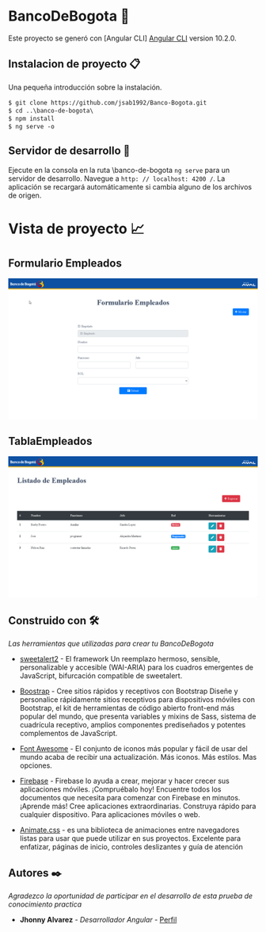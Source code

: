 # BancoDeBogota 🚀


Este proyecto se generó con [Angular CLI]  [Angular CLI](https://github.com/angular/angular-cli) version 10.2.0.

## Instalacion de proyecto 📋

Una pequeña introducción sobre la instalación. 
```
$ git clone https://github.com/jsab1992/Banco-Bogota.git
$ cd ..\banco-de-bogota\
$ npm install
$ ng serve -o 
```

## Servidor de desarrollo 🔧

Ejecute en la consola en la ruta \banco-de-bogota `ng serve` para un servidor de desarrollo. Navegue a `http: // localhost: 4200 /`. La aplicación se recargará automáticamente si cambia alguno de los archivos de origen.

# Vista de proyecto 📈
## Formulario Empleados
![alt text](https://github.com/jsab1992/Banco-Bogota/blob/main/src/Formulario-empleados.png?raw=true)
## TablaEmpleados
![alt text](https://github.com/jsab1992/Banco-Bogota/blob/main/src/Tabla-empleados.png?raw=true)

## Construido con 🛠️

_Las herramientas que utilizadas para crear tu BancoDeBogota_

* [sweetalert2](https://sweetalert2.github.io/) - El framework Un reemplazo hermoso, sensible, personalizable y accesible (WAI-ARIA) para los cuadros emergentes de JavaScript, bifurcación compatible de sweetalert.
 

* [Boostrap](https://getbootstrap.com/) - Cree sitios rápidos y receptivos con Bootstrap
Diseñe y personalice rápidamente sitios receptivos para dispositivos móviles con Bootstrap, el kit de herramientas de código abierto front-end más popular del mundo, que presenta variables y mixins de Sass, sistema de cuadrícula receptivo, amplios componentes prediseñados y potentes complementos de JavaScript.
* [Font Awesome](https://fontawesome.com/) - El conjunto de iconos más popular y fácil de usar del mundo acaba de recibir una actualización. Más iconos. Más estilos. Mas opciones.
* [Firebase](https://console.firebase.google.com/) - Firebase lo ayuda a crear, mejorar y hacer crecer sus aplicaciones móviles. ¡Compruébalo hoy! Encuentre todos los documentos que necesita para comenzar con Firebase en minutos. ¡Aprende más! Cree aplicaciones extraordinarias. Construya rápido para cualquier dispositivo. Para aplicaciones móviles o web.
* [Animate.css](https://animate.style/) - es una biblioteca de animaciones entre navegadores listas para usar que puede utilizar en sus proyectos. Excelente para enfatizar, páginas de inicio, controles deslizantes y guía de atención

## Autores ✒️

_Agradezco la oportunidad de participar en el desarrollo de esta prueba de conocimiento practica_

* **Jhonny Alvarez** - *Desarrollador Angular* - [Perfil](https://github.com/jsab1992/Banco-Bogota/tree/main/src/assets/CV/CV%20Jhonny%20Alvarez.pdf)
